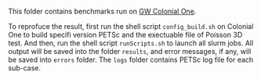 This folder contains benchmarks run on [GW Colonial One](http://ots.columbian.gwu.edu/colonial-one-high-performance-computing-initiative). 

To reprofuce the result, first run the shell script `config_build.sh` on Colonial One to build specifi version PETSc and the exectuable file of Poisson 3D test. And then, run the shell script `runScripts.sh` to launch all slurm jobs. All output will be saved into the folder `results`, and error messages, if any, will be saved into `errors` folder. The `logs` folder contains PETSc log file for each sub-case.

